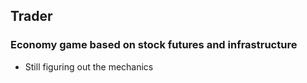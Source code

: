 ## Trader

### Economy game based on stock futures and infrastructure

* Still figuring out the mechanics

